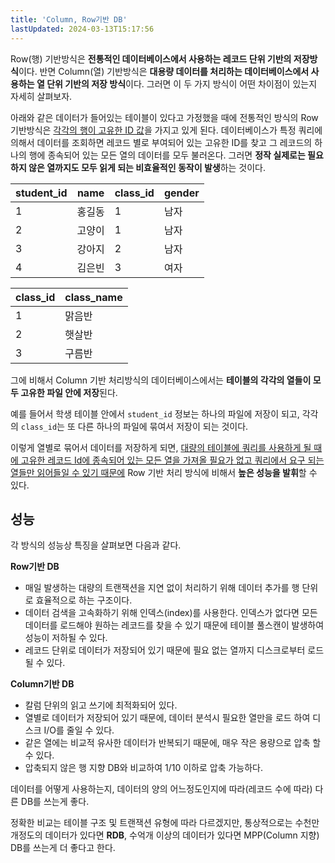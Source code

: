 ```yaml
---
title: 'Column, Row기반 DB'
lastUpdated: 2024-03-13T15:17:56
---
```


Row(행) 기반방식은 **전통적인 데이터베이스에서 사용하는 레코드 단위 기반의 저장방식**이다. 반면 Column(열) 기반방식은 **대용량 데이터를 처리하는 데이터베이스에서 사용하는 열 단위 기반의 저장 방식**이다. 그러면 이 두 가지 방식이 어떤 차이점이 있는지 자세히 살펴보자.

​아래와 같은 데이터가 들어있는 테이블이 있다고 가정했을 때에 전통적인 방식의 Row 기반방식은 <u>각각의 행이 고유한 ID 값</u>을 가지고 있게 된다. 데이터베이스가 특정 쿼리에 의해서 데이터를 조회하면 레코드 별로 부여되어 있는 고유한 ID를 찾고 그 레코드의 하나의 행에 종속되어 있는 모든 열의 데이터를 모두 불러온다. 그러면 **정작 실제로는 필요하지 않은 열까지도 모두 읽게 되는 비효율적인 동작이 발생**하는 것이다.

|student_id|name|class_id|gender|
|-|-|-|-|
|1|홍길동|1|남자|
|2|고양이|1|남자|
|3|강아지|2|남자|
|4|김은빈|3|여자|

|class_id|class_name|
|-|-|
|1|맑음반|
|2|햇살반|
|3|구름반|

그에 비해서 Column 기반 처리방식의 데이터베이스에서는 **테이블의 각각의 열들이 모두 고유한 파일 안에 저장**된다.

예를 들어서 학생 테이블 안에서 `student_id` 정보는 하나의 파일에 저장이 되고, 각각의 `class_id`는 또 다른 하나의 파일에 묶여서 저장이 되는 것이다.

이렇게 열별로 묶어서 데이터를 저장하게 되면, <u>대량의 테이블에 쿼리를 사용하게 될 때에 고유한 레코드 Id에 종속되어 있는 모든 열을 가져올 필요가 없고 쿼리에서 요구 되는 열들만 읽어들일 수 있기 때문에</u> Row 기반 처리 방식에 비해서 **높은 성능을 발휘**할 수 있다.

## 성능

각 방식의 성능상 특징을 살펴보면 다음과 같다.

**Row기반 DB**
- 매일 발생하는 대량의 트랜잭션을 지연 없이 처리하기 위해 데이터 추가를 행 단위로 효율적으로 하는 구조이다.
- 데이터 검색을 고속화하기 위해 인덱스(index)를 사용한다. 인덱스가 없다면 모든 데이터를 로드해야 원하는 레코드를 찾을 수 있기 때문에 테이블 풀스캔이 발생하여 성능이 저하될 수 있다.
- 레코드 단위로 데이터가 저장되어 있기 때문에 필요 없는 열까지 디스크로부터 로드될 수 있다.

**Column기반 DB**
- 칼럼 단위의 읽고 쓰기에 최적화되어 있다.
- 열별로 데이터가 저장되어 있기 때문에, 데이터 분석시 필요한 열만을 로드 하여 디스크 I/O를 줄일 수 있다.
- 같은 열에는 비교적 유사한 데이터가 반복되기 때문에, 매우 작은 용량으로 압축 할 수 있다.
- 압축되지 않은 행 지향 DB와 비교하여 1/10 이하로 압축 가능하다.

데이터를 어떻게 사용하는지, 데이터의 양의 어느정도인지에 따라(레코드 수에 따라) 다른 DB를 쓰는게 좋다.

정확한 비교는 테이블 구조 및 트랜잭션 유형에 따라 다르겠지만, 통상적으로는 수천만개정도의 데이터가 있다면 **RDB**, 수억개 이상의 데이터가 있다면 MPP(Column 지향) DB를 쓰는게 더 좋다고 한다.